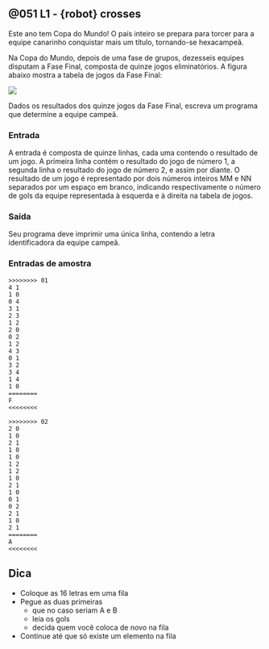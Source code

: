 ## @051 L1 - {robot} crosses

Este ano tem Copa do Mundo! O país inteiro se prepara para torcer para a equipe canarinho conquistar mais um título, tornando-se hexacampeã.

Na Copa do Mundo, depois de uma fase de grupos, dezesseis equipes disputam a Fase Final, composta de quinze jogos eliminatórios. A figura abaixo mostra a tabela de jogos da Fase Final:

![](https://raw.githubusercontent.com/qxcodefup/arcade/master/base/051/cover.jpg)

Dados os resultados dos quinze jogos da Fase Final, escreva um programa que determine a equipe campeã.

### Entrada

A entrada é composta de quinze linhas, cada uma contendo o resultado de um jogo. A primeira linha contém o resultado do jogo de número 1, a segunda linha o resultado do jogo de número 2, e assim por diante. O resultado de um jogo é representado por dois números inteiros MM e NN separados por um espaço em branco, indicando respectivamente o número de gols da equipe representada à esquerda e à direita na tabela de jogos.

### Saída

Seu programa deve imprimir uma única linha, contendo a letra identificadora da equipe campeã.

### Entradas de amostra

```
>>>>>>>> 01
4 1 
1 0 
0 4 
3 1 
2 3 
1 2 
2 0 
0 2 
1 2 
4 3 
0 1 
3 2 
3 4 
1 4 
1 0
========
F
<<<<<<<<

>>>>>>>> 02
2 0 
1 0 
2 1 
1 0 
1 0 
1 2 
1 2 
1 0 
2 1 
1 0 
0 1 
0 2 
2 1 
1 0 
2 1
========
A
<<<<<<<<
```

## Dica
- Coloque as 16 letras em uma fila
- Pegue as duas primeiras
    - que no caso seriam A e B
    - leia os gols
    - decida quem você coloca de novo na fila
- Continue até que só existe um elemento na fila
